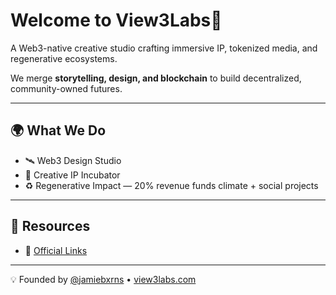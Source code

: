 # Welcome to View3Labs🌙

A Web3-native creative studio crafting immersive IP, tokenized media, and regenerative ecosystems.  

We merge **storytelling, design, and blockchain** to build decentralized, community-owned futures.  

---

## 🌍 What We Do
- 🛰️ Web3 Design Studio  
- 🎨 Creative IP Incubator 
- ♻️ Regenerative Impact — 20% revenue funds climate + social projects  

---

## 📡 Resources
- 📖 [Official Links](https://view3labs.com/links)  

---

💡 Founded by [@jamiebxrns](https://github.com/jamiebxrns) • [view3labs.com](https://view3labs.com)
